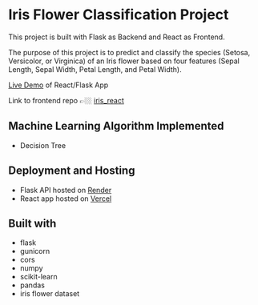 # Iris Flower Classification Project

This project is built with Flask as Backend and React as Frontend.

The purpose of this project is to predict and classify the species (Setosa, Versicolor, or Virginica) of an Iris flower based on four features (Sepal Length, Sepal Width, Petal Length, and Petal Width).

[Live Demo](https://iris-classifier-react.vercel.app/) of React/Flask App

Link to frontend repo 👉🏼 [iris_react](https://github.com/GITvoren/iris_classifier_react)


## Machine Learning Algorithm Implemented
  - Decision Tree

## Deployment and Hosting
  - Flask API hosted on [Render](https://render.com/)
  - React app hosted on [Vercel](https://vercel.com/dashboard)

## Built with
  - flask
  - gunicorn
  - cors
  - numpy
  - scikit-learn
  - pandas
  - iris flower dataset
